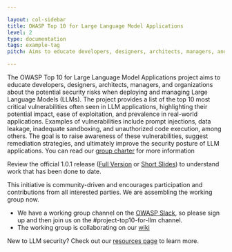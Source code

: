 ```yaml
---

layout: col-sidebar
title: OWASP Top 10 for Large Language Model Applications
level: 2
type: documentation
tags: example-tag
pitch: Aims to educate developers, designers, architects, managers, and organizations about the potential security risks when deploying and managing Large Language Models (LLMs)

---
```


The OWASP Top 10 for Large Language Model Applications project aims to educate developers, designers, architects, managers, and organizations about the potential security risks when deploying and managing Large Language Models (LLMs). The project provides a list of the top 10 most critical vulnerabilities often seen in LLM applications, highlighting their potential impact, ease of exploitation, and prevalence in real-world applications. Examples of vulnerabilities include prompt injections, data leakage, inadequate sandboxing, and unauthorized code execution, among others. The goal is to raise awareness of these vulnerabilities, suggest remediation strategies, and ultimately improve the security posture of LLM applications. You can read our [group charter](https://github.com/OWASP/www-project-top-10-for-large-language-model-applications/wiki/Charter) for more information

Review the official 1.0.1 release ([Full Version](assets/PDF/OWASP-Top-10-for-LLMs-2023-v1_01.pdf) or [Short Slides](assets/PDF/OWASP-Top-10-for-LLMs-2023-slides-v1_01.pdf)) to understand work that has been done to date.

This initiative is community-driven and encourages participation and contributions from all interested parties. We are assembling the working group now.

* We have a working group channel on the [OWASP Slack](https://owasp.org/slack/invite), so please sign up and then join us on the #project-top10-for-llm channel.
* The working group is collaborating on our [wiki](https://github.com/OWASP/www-project-top-10-for-large-language-model-applications/wiki)

New to LLM security?  Check out our [resources page](https://github.com/OWASP/www-project-top-10-for-large-language-model-applications/wiki/Educational-Resources) to learn more.

